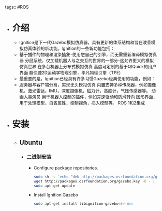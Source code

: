 tags:: #ROS

- # 介绍
	- Ignition是下一代Gazebo模拟仿真器，具有更新的体系结构和旨在改善模拟仿真体验的新功能。Ignition的一些新功能包括：
	- 基于插件的物理和渲染抽象-使用您自己的引擎，而无需重新编译模拟仿真器
	    分层系统，仅加载机器人与之交互的世界的一部分-这允许更大的模拟仿真世界
	    在多台机器上分布式模拟仿真
	    高度可定制的基于QtQuick的用户界面
	    超快速2D运动学物理引擎，平凡物理引擎（TPE）
	- 最重要的是，Ignition已经具有许多习惯Gazebo经典使用的功能，例如：
	- 服务器与客户端分离，实现无头模拟仿真
	    内置支持多种传感器，例如摄像机，激光雷达，IMU，深度摄像机，磁力计，高度计，气压传感器等。
	    动画人类演员
	    用于机器人控制的插件，例如差速驱动和防滑转向
	    图形界面，用于处理模型，自省属性，控制视角，插入模型等。
	    ROS 1和2集成
- # 安装
	- ## Ubuntu
		- ### 二进制安装
			- Configure package repositories.
			  ```bash
			  sudo sh -c 'echo "deb http://packages.osrfoundation.org/gazebo/ubuntu-stable `lsb_release -cs` main" > /etc/apt/sources.list.d/gazebo-stable.list'
			  wget http://packages.osrfoundation.org/gazebo.key -O - | sudo apt-key add -
			  sudo apt-get update
			  ```
			- Install Ignition Gazebo
			  ```bash
			  sudo apt-get install libignition-gazebo<#>-dev
			  ```